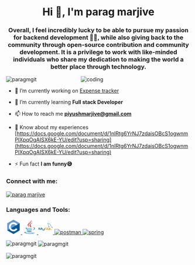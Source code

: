 <h1 align="center">Hi 👋, I'm parag marjive</h1>
<h3 align="center">Overall, I feel incredibly lucky to be able to pursue my passion for backend development 🧑‍💻, while also giving back to the community through open-source contribution and community development. It is a privilege to work with like-minded individuals who share my dedication to making the world a better place through technology.</h3>

<img align="right" alt="coding" width="300" src="https://user-images.githubusercontent.com/55389276/140866485-8fb1c876-9a8f-4d6a-98dc-08c4981eaf70.gif">

<p align="left"> <img src="https://komarev.com/ghpvc/?username=paragmgit&label=Profile%20views&color=0e75b6&style=flat" alt="paragmgit" /> </p>

- 🔭 I’m currently working on [Expense tracker](https://github.com/Paragmgit/ExpenseApi)

- 🌱 I’m currently learning **Full stack Developer**

- 📫 How to reach me **piyushmarjive@gmail.com**

- 📄 Know about my experiences [https://docs.google.com/document/d/1nIRtg6YrNJ7zdaisOBcS1ogwnmPlXpqOgAISX6kE-YU/edit?usp=sharing](https://docs.google.com/document/d/1nIRtg6YrNJ7zdaisOBcS1ogwnmPlXpqOgAISX6kE-YU/edit?usp=sharing)

- ⚡ Fun fact **I am funny😅**

<h3 align="left">Connect with me:</h3>
<p align="left">
<a href="https://linkedin.com/in/parag marjive" target="blank"><img align="center" src="https://raw.githubusercontent.com/rahuldkjain/github-profile-readme-generator/master/src/images/icons/Social/linked-in-alt.svg" alt="parag marjive" height="30" width="40" /></a>
</p>

<h3 align="left">Languages and Tools:</h3>
<p align="left"> <a href="https://www.cprogramming.com/" target="_blank" rel="noreferrer"> <img src="https://raw.githubusercontent.com/devicons/devicon/master/icons/c/c-original.svg" alt="c" width="40" height="40"/> </a> <a href="https://www.java.com" target="_blank" rel="noreferrer"> <img src="https://raw.githubusercontent.com/devicons/devicon/master/icons/java/java-original.svg" alt="java" width="40" height="40"/> </a> <a href="https://www.mysql.com/" target="_blank" rel="noreferrer"> <img src="https://raw.githubusercontent.com/devicons/devicon/master/icons/mysql/mysql-original-wordmark.svg" alt="mysql" width="40" height="40"/> </a> <a href="https://postman.com" target="_blank" rel="noreferrer"> <img src="https://www.vectorlogo.zone/logos/getpostman/getpostman-icon.svg" alt="postman" width="40" height="40"/> </a> <a href="https://spring.io/" target="_blank" rel="noreferrer"> <img src="https://www.vectorlogo.zone/logos/springio/springio-icon.svg" alt="spring" width="40" height="40"/> </a> </p>

<p><img align="left" src="https://github-readme-stats.vercel.app/api/top-langs?username=paragmgit&show_icons=true&locale=en&layout=compact" alt="paragmgit" /></p>

<p>&nbsp;<img align="center" src="https://github-readme-stats.vercel.app/api?username=paragmgit&show_icons=true&locale=en" alt="paragmgit" /></p>

<p><img align="center" src="https://github-readme-streak-stats.herokuapp.com/?user=paragmgit&" alt="paragmgit" /></p>

